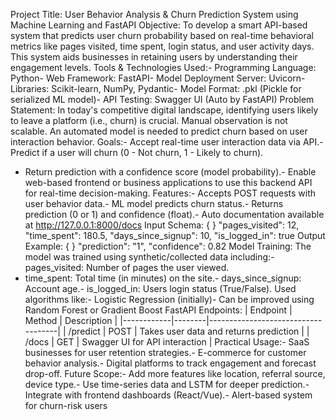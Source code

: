  Project Title:
 User Behavior Analysis & Churn Prediction System using Machine Learning and FastAPI
 Objective:
 To develop a smart API-based system that predicts user churn probability based on real-time
 behavioral metrics like pages visited, time spent, login status, and user activity days. This system
 aids businesses in retaining users by understanding their engagement levels.
 Tools & Technologies Used:- Programming Language: Python- Web Framework: FastAPI- Model Deployment Server: Uvicorn- Libraries: Scikit-learn, NumPy, Pydantic- Model Format: .pkl (Pickle for serialized ML model)- API Testing: Swagger UI (Auto by FastAPI)
 Problem Statement:
 In today's competitive digital landscape, identifying users likely to leave a platform (i.e., churn) is
 crucial. Manual observation is not scalable. An automated model is needed to predict churn based
 on user interaction behavior.
 Goals:- Accept real-time user interaction data via API.- Predict if a user will churn (0 - Not churn, 1 - Likely to churn).
- Return prediction with a confidence score (model probability).- Enable web-based frontend or business applications to use this backend API for real-time
 decision-making.
 Features:- Accepts POST requests with user behavior data.- ML model predicts churn status.- Returns prediction (0 or 1) and confidence (float).- Auto documentation available at http://127.0.0.1:8000/docs
 Input Schema:
 {
 }
  "pages_visited": 12,
  "time_spent": 180.5,
  "days_since_signup": 10,
  "is_logged_in": true
 Output Example:
 {
 }
  "prediction": "1",
  "confidence": 0.82
 Model Training:
 The model was trained using synthetic/collected data including:- pages_visited: Number of pages the user viewed.
- time_spent: Total time (in minutes) on the site.- days_since_signup: Account age.- is_logged_in: Users login status (True/False).
 Used algorithms like:- Logistic Regression (initially)- Can be improved using Random Forest or Gradient Boost
 FastAPI Endpoints:
 | Endpoint   | Method | Description                        |
 |------------|--------|------------------------------------|
 | /predict   | POST   | Takes user data and returns prediction |
 | /docs      | GET    | Swagger UI for API interaction     |
 Practical Usage:- SaaS businesses for user retention strategies.- E-commerce for customer behavior analysis.- Digital platforms to track engagement and forecast drop-off.
 Future Scope:- Add more features like location, referral source, device type.- Use time-series data and LSTM for deeper prediction.- Integrate with frontend dashboards (React/Vue).- Alert-based system for churn-risk users
